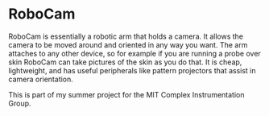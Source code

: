 # RoboCam

RoboCam is essentially a robotic arm that holds a camera. It allows the camera to be moved around and oriented in any way you want. The arm attaches to any other device, so for example if you are running a probe over skin RoboCam can take pictures of the skin as you do that. It is cheap, lightweight, and has useful peripherals like pattern projectors that assist in camera orientation.

This is part of my summer project for the MIT Complex Instrumentation Group.
